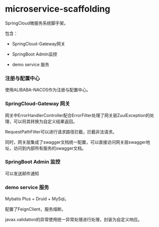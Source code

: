# microservice-scaffolding

SpringCloud微服务系统脚手架。

包含：

* SpringCloud-Gateway网关

* SpringBoot Admin监控

* demo service 服务

### 注册与配置中心

使用ALIBABA-NACOS作为注册与配置中心。

### SpringCloud-Gateway 网关

网关中ErrorHandlerController配合ErrorFilter处理了网关层ZuulException的处理，可以将其转换为自定义结果返回。

RequestPathFilter可以进行请求路径拦截，拦截非法请求。

同时，网关层集成了swagger文档统一配置，可以直接访问网关层swagger地址，访问到内部所有服务的swagger文档。

### SpringBoot Admin 监控

可以发送邮件通知

### demo service 服务

Mybatis Plus + Druid + MySql。

配置了FeignClient，服务熔断。

javax.validation的异常使用统一异常处理进行处理，封装为自定义响应。
